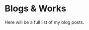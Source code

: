 # Blogs & Works

Here will be a full list of my blog posts.

<div id="blogs"></div>

<script>
  l = "https://spreadsheets.google.com/feeds/cells/12kGrnf4m7rVOB3G-QDAU8UfhMSkSbxzEdLsOm7Pcm4E/1/public/values?alt=json";
  d = $("#blogs");
  j = JSON.parse(G(l)).feed.entry.filter(v => v.gs$cell.$t.slice(0,2) != '//');
  d.empty();
  for (o of j) {
    i = o.gs$cell;
    if (i.row == '1') continue;
    switch (i.col) {
      case '1':
      d.append($(`<a><div class="blog-post"><h4>${i.$t}</h4></div></a>`));
      break;
      case '3':
      d.children().last().attr('href', i.$t);
      break;
      case '4':
      d.children().last().children().first().append(i.$t);
      break;
    }
  }
</script>
